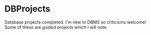 # DBProjects
Database projects completed. I'm new to DBMS so criticisms welcome! Some of these are guided projects which I will note. 

